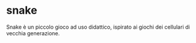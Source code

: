 # snake
Snake è un piccolo gioco ad uso didattico, ispirato ai giochi dei cellulari di vecchia generazione. 
